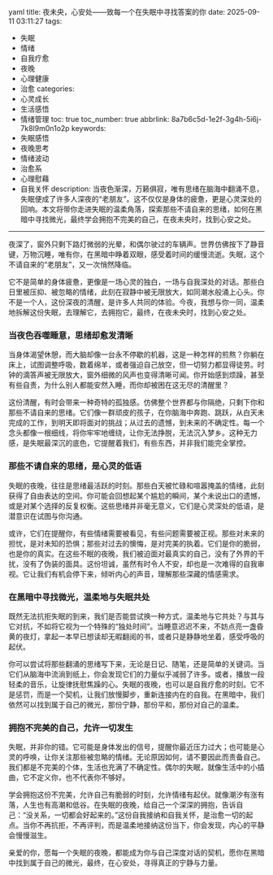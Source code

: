 yaml
title: 夜未央，心安处——致每一个在失眠中寻找答案的你
date: 2025-09-11 03:11:27
tags:
  - 失眠
  - 情绪
  - 自我疗愈
  - 夜晚
  - 心理健康
  - 治愈
categories:
  - 心灵成长
  - 生活感悟
  - 情绪管理
toc: true
toc_number: true
abbrlink: 8a7b6c5d-1e2f-3g4h-5i6j-7k8l9m0n1o2p
keywords:
  - 失眠感悟
  - 夜晚思考
  - 情绪波动
  - 治愈系
  - 心理慰藉
  - 自我关怀
description: 当夜色渐深，万籁俱寂，唯有思绪在脑海中翻涌不息，失眠便成了许多人深夜的“老朋友”。这不仅仅是身体的疲惫，更是心灵深处的回响。本文将带你走进失眠的温柔角落，探索那些不请自来的思绪，如何在黑暗中寻找微光，最终学会拥抱不完美的自己，在夜未央时，找到心安之处。
---

夜深了，窗外只剩下路灯微弱的光晕，和偶尔驶过的车辆声。世界仿佛按下了静音键，万物沉睡，唯有你，在黑暗中睁着双眼，感受着时间的缓慢流逝。失眠，这个不请自来的“老朋友”，又一次悄然降临。

它不是简单的身体疲惫，更像是一场心灵的独白，一场与自我深处的对话。那些白日里被压抑、被忽略的情绪，此刻在寂静中被无限放大，如同潮水般涌上心头。你不是一个人，这份深夜的清醒，是许多人共同的体验。今夜，我想与你一同，温柔地拆解这份失眠，去理解它，去拥抱它，最终，在夜未央时，找到心安之处。

### 当夜色吞噬睡意，思绪却愈发清晰

当身体渴望休憩，而大脑却像一台永不停歇的机器，这是一种怎样的煎熬？你躺在床上，试图调整呼吸，数着绵羊，或者强迫自己放空，但一切努力都显得徒劳。时钟的滴答声被无限放大，窗外细微的风声也变得清晰可闻。你开始感到烦躁，甚至有些自责，为什么别人都能安然入睡，而你却被困在这无尽的清醒里？

这份清醒，有时会带来一种奇特的孤独感。仿佛整个世界都与你隔绝，只剩下你和那些不请自来的思绪。它们像一群顽皮的孩子，在你脑海中奔跑、跳跃，从白天未完成的工作，到明天即将面对的挑战；从过去的遗憾，到未来的不确定性。每一个念头都像一根细线，将你牢牢地缠绕，让你无法挣脱，无法沉入梦乡。这种无力感，是失眠最深沉的底色，它提醒着我们，有些东西，并非我们能完全掌控。

### 那些不请自来的思绪，是心灵的低语

失眠的夜晚，往往是思绪最活跃的时刻。那些白天被忙碌和喧嚣掩盖的情绪，此刻获得了自由表达的空间。你可能会回想起某个尴尬的瞬间，某个未说出口的遗憾，或是对某个选择的反复权衡。这些思绪并非毫无意义，它们是心灵深处的低语，是潜意识在试图与你沟通。

或许，它们在提醒你，有些情绪需要被看见，有些问题需要被正视。那些对未来的担忧，是对未知的恐惧；那些对过去的懊悔，是对完美的执着。它们是你的脆弱，也是你的真实。在这些不眠的夜晚，我们被迫面对最真实的自己，没有了外界的干扰，没有了伪装的面具。这份坦诚，虽然有时令人不安，却也是一次难得的自我审视。它让我们有机会停下来，倾听内心的声音，理解那些深藏的情感需求。

### 在黑暗中寻找微光，温柔地与失眠共处

既然无法抗拒失眠的到来，我们是否能尝试换一种方式，温柔地与它共处？与其与它对抗，不如将它视为一个特殊的“独处时间”。当睡意迟迟不来，不妨点亮一盏昏黄的夜灯，拿起一本早已想读却无暇翻阅的书，或者只是静静地坐着，感受呼吸的起伏。

你可以尝试将那些翻涌的思绪写下来，无论是日记、随笔，还是简单的关键词。当它们从脑海中流淌到纸上，你会发现它们的力量似乎减弱了许多。或者，播放一段轻柔的音乐，让旋律抚慰焦躁的心。失眠的夜晚，也可以是自我疗愈的时刻。它不是惩罚，而是一个契机，让我们放慢脚步，重新连接内在的自我。在黑暗中，我们依然可以找到属于自己的微光，那份宁静，那份平和，那份对自己的温柔。

### 拥抱不完美的自己，允许一切发生

失眠，并非你的错。它可能是身体发出的信号，提醒你最近压力过大；也可能是心灵的呼唤，让你关注那些被忽略的情绪。无论原因如何，请不要因此而责备自己。我们都是不完美的个体，生活也充满了不确定性。偶尔的失眠，就像生活中的小插曲，它不定义你，也不代表你不够好。

学会拥抱这份不完美，允许自己有脆弱的时刻，允许情绪有起伏。就像潮汐有涨有落，人生也有高潮和低谷。在失眠的夜晚，给自己一个深深的拥抱，告诉自己：“没关系，一切都会好起来的。”这份自我接纳和自我关怀，是治愈一切的起点。当你不再抗拒，不再评判，而是温柔地接纳这份当下，你会发现，内心的平静会慢慢滋生。

亲爱的你，愿每一个失眠的夜晚，都能成为你与自己深度对话的契机，愿你在黑暗中找到属于自己的微光，最终，在心安处，寻得真正的宁静与力量。